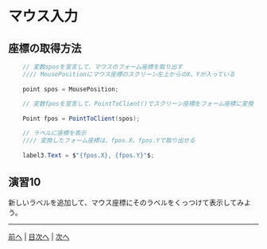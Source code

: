 # マウス入力

## 座標の取得方法
```cs
    // 変数sposを宣言して、マウスのフォーム座標を取り出す
    //// MousePositionにマウス座標のスクリーン左上からのX、Yが入っている
    
    point spos = MousePosition;
    
    // 変数fposを宣言して、PointToClient()でスクリーン座標をフォーム座標に変換
    
    Point fpos = PointToClient(spos);

    // ラベルに座標を表示
    //// 変換したフォーム座標は、fpos.X、fpos.Yで取り出せる
    
    label3.Text = $"{fpos.X}, {fpos.Y}"$;
```

## 演習10
新しいラベルを追加して、マウス座標にそのラベルをくっつけて表示してみよう。

---

[前へ](09.md) | [目次へ](README.md#%E7%9B%AE%E6%AC%A1) | [次へ](11.md)
